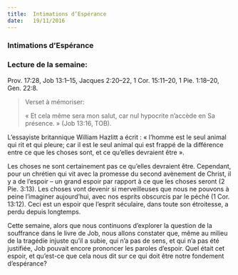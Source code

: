```yaml
---
title:  Intimations d’Espérance
date:   19/11/2016
---
```


### Intimations d’Espérance

### Lecture de la semaine:

Prov. 17:28, Job 13:1–15, Jacques 2:20–22, 1 Cor. 15:11–20, 1 Pie. 1:18–20, Gen. 22:8.

> <p>Verset à mémoriser:</p>
> « Et cela même sera mon salut, car nul hypocrite n’accède en Sa présence. » (Job 13:16, TOB).

L’essayiste britannique William Hazlitt a écrit : « l’homme est le seul animal qui rit et qui pleure; car il est le seul animal qui est frappé de la différence entre ce que les choses sont, et ce qu’elles devraient être ».

Les choses ne sont certainement pas ce qu’elles devraient être. Cependant, pour un chrétien qui vit avec la promesse du second avènement de Christ, il y a de l’espoir – un grand espoir par rapport à ce que les choses seront (2 Pie. 3:13). Les choses vont devenir si merveilleuses que nous ne pouvons à peine l’imaginer aujourd’hui, avec nos esprits obscurcis par le péché (1 Cor. 13:12). Ceci est un espoir que l’esprit séculaire, dans toute son étroitesse, a perdu depuis longtemps.

Cette semaine, alors que nous continuons d’explorer la question de la souffrance dans le livre de Job, nous allons constater que, même au milieu de la tragédie injuste qu’il a subie, qui n’a pas de sens, et qui n’a pas été justifiée, Job pouvait encore prononcer les paroles d’espoir. Quel était cet espoir, et qu’est-ce que cela nous dit sur ce qui doit être notre fondement d’espérance?